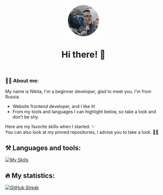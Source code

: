 <div align="center">
  <img src="https://github.com/Maatarashiii/maatarashiii/blob/main/preview.png" width="100"/> <br>
  <h1>
    Hi there! 👋 <br>
    <img src="https://komarev.com/ghpvc/?username=maatarashiii&style=flat-square&color=blue" alt=""/>
  </h1>
</div>

### 🧑‍💻 About me:
My name is Nikita, I'm a beginner developer, glad to meet you, I'm from Russia. 
- Website frontend developer, and I like it!
- From my tools and languages I can highlight below, so take a look and don’t be shy.

Here are my favorite skills when I started. ✨ <br>
You can also look at my pinned repositories, I advise you to take a look. 📌👀

## ⚒️ Languages ​​and tools:
[![My Skills](https://skillicons.dev/icons?i=html,css,js,figma,vscode&theme=light)](https://skillicons.dev)

## 🔥 My statistics:

[![GitHub Streak](https://github-readme-streak-stats.herokuapp.com?user=maatarashiii&theme=github-dark-blue&hide_border=true&date_format=j%20M%5B%20Y%5D)](https://git.io/streak-stats)
